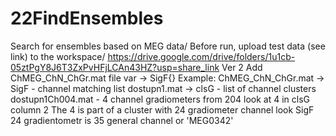 # 22FindEnsembles
Search for ensembles based on MEG data/
Before run, upload test data (see link) to the workspace/
https://drive.google.com/drive/folders/1u1cb-05ztPgY8J6T3ZxPvHFjLCAn43HZ?usp=share_link
Ver 2 Add ChMEG_ChN_ChGr.mat file var -> SigF{}
Example:
ChMEG_ChN_ChGr.mat -> SigF - channel matching list
dostupn1.mat -> clsG - list of channel clusters
dostupn1Ch004.mat - 4 channel gradiometers from 204
look at 4 in clsG column 2
The 4 is part of a cluster with 24 gradiometer channel
look SigF 24 gradientometr is 35 general channel or 'MEG0342'
